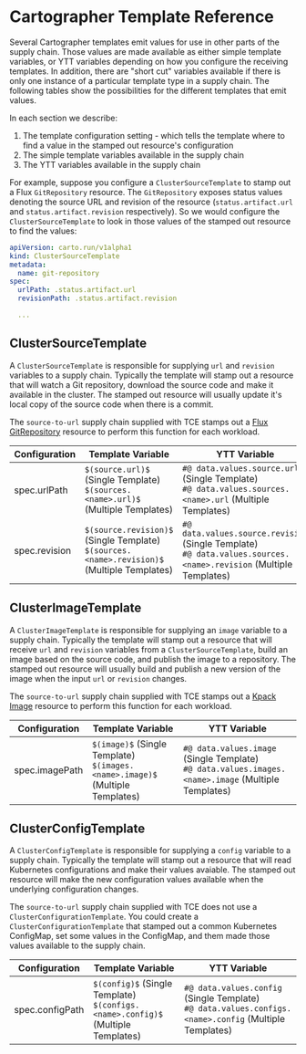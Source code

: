 # Cartographer Template Reference

Several Cartographer templates emit values for use in other parts of the supply chain. Those values
are made available as either simple template variables, or YTT variables depending on how you configure
the receiving templates. In addition, there are "short cut" variables available if there is only one instance
of a particular template type in a supply chain. The following tables show the possibilities for
the different templates that emit values.

In each section we describe:

1. The template configuration setting - which tells the template where to find a value in the stamped out resource's configuration
1. The simple template variables available in the supply chain
1. The YTT variables available in the supply chain

For example, suppose you configure a `ClusterSourceTemplate` to stamp out a Flux `GitRepository` resource. The `GitRepository`
exposes status values denoting the source URL and revision of the resource (`status.artifact.url` and `status.artifact.revision`
respectively). So we would configure the `ClusterSourceTemplate` to look in those values of the stamped out resource to find
the values:

```yaml
apiVersion: carto.run/v1alpha1
kind: ClusterSourceTemplate
metadata:
  name: git-repository
spec:
  urlPath: .status.artifact.url
  revisionPath: .status.artifact.revision

  ...
```

## ClusterSourceTemplate

A `ClusterSourceTemplate` is responsible for supplying `url` and `revision` variables to a supply chain. Typically the template
will stamp out a resource that will watch a Git repository, download the source code and make it available in the cluster.
The stamped out resource will usually update it's local copy of the source code when there is a commit.

The `source-to-url` supply chain supplied with TCE stamps out a
[Flux GitRepository](https://fluxcd.io/docs/components/source/gitrepositories/) resource to perform this function for each workload.

| Configuration | Template Variable| YTT Variable|
|---|---|---|
|spec.urlPath | `$(source.url)$` (Single Template) <br/> `$(sources.<name>.url)$` (Multiple Templates)| `#@ data.values.source.url` (Single Template) <br/> `#@ data.values.sources.<name>.url` (Multiple Templates) |
|spec.revision | `$(source.revision)$` (Single Template) <br/> `$(sources.<name>.revision)$` (Multiple Templates)| `#@ data.values.source.revision` (Single Template) <br/> `#@ data.values.sources.<name>.revision` (Multiple Templates) |

## ClusterImageTemplate

A `ClusterImageTemplate` is responsible for supplying an `image` variable to a supply chain. Typically the template will stamp
out a resource that will receive `url` and `revision` variables from a `ClusterSourceTemplate`, build an image based on the
source code, and publish the image to a repository. The stamped out resource will usually build and publish a new version of the
image when the input `url` or `revision` changes.

The `source-to-url` supply chain supplied with TCE stamps out a
[Kpack Image](https://github.com/pivotal/kpack/blob/main/docs/image.md) resource to perform this function for each workload.

| Configuration | Template Variable | YTT Variable|
|---|---|---|
|spec.imagePath | `$(image)$` (Single Template) <br/> `$(images.<name>.image)$` (Multiple Templates)| `#@ data.values.image` (Single Template) <br/> `#@ data.values.images.<name>.image` (Multiple Templates) |

## ClusterConfigTemplate

A `ClusterConfigTemplate` is responsible for supplying a `config` variable to a supply chain. Typically the template will
stamp out a resource that will read Kubernetes configurations and make their values avaiable. The stamped out resource
will make the new configuration values available when the underlying configuration changes.

The `source-to-url` supply chain supplied with TCE does not use a `ClusterConfigurationTemplate`. You could create a
`ClusterConfigurationTemplate` that stamped out a common Kubernetes ConfigMap, set some values in the ConfigMap, and them
made those values available to the supply chain.

| Configuration | Template Variable| YTT Variable|
|---|---|---|
|spec.configPath | `$(config)$` (Single Template) <br/> `$(configs.<name>.config)$` (Multiple Templates)| `#@ data.values.config` (Single Template) <br/> `#@ data.values.configs.<name>.config` (Multiple Templates) |
